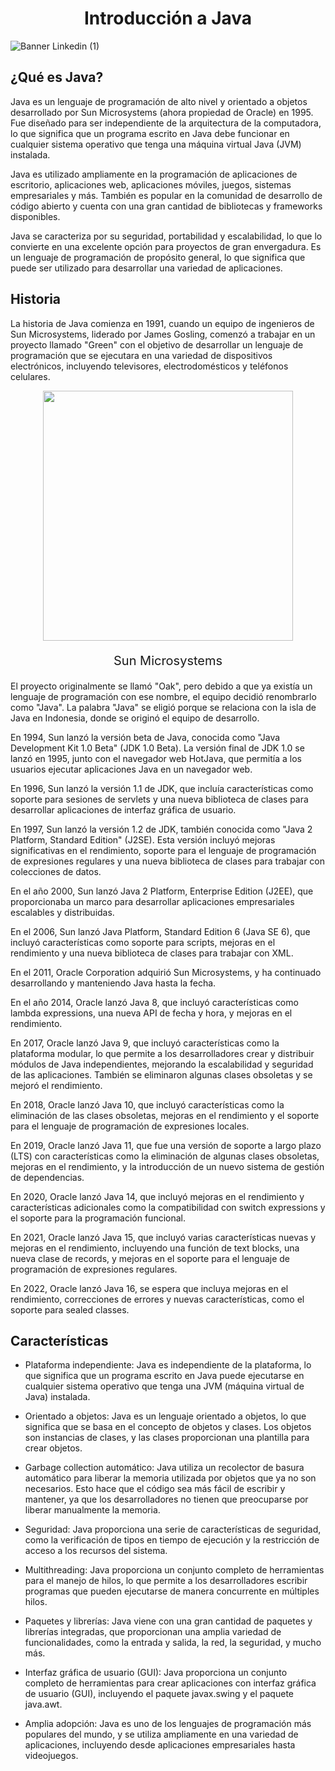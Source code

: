 <h1 align="center">Introducción a Java</h1>

![Banner Linkedin (1)](https://user-images.githubusercontent.com/75398496/215572360-b564d39a-0cc6-430a-8254-c7fe58533628.png)

## ¿Qué es Java?

Java es un lenguaje de programación de alto nivel y orientado a objetos desarrollado por Sun Microsystems (ahora propiedad de Oracle) en 1995. Fue diseñado para ser independiente de la arquitectura de la computadora, lo que significa que un programa escrito en Java debe funcionar en cualquier sistema operativo que tenga una máquina virtual Java (JVM) instalada.

Java es utilizado ampliamente en la programación de aplicaciones de escritorio, aplicaciones web, aplicaciones móviles, juegos, sistemas empresariales y más. También es popular en la comunidad de desarrollo de código abierto y cuenta con una gran cantidad de bibliotecas y frameworks disponibles.

Java se caracteriza por su seguridad, portabilidad y escalabilidad, lo que lo convierte en una excelente opción para proyectos de gran envergadura. Es un lenguaje de programación de propósito general, lo que significa que puede ser utilizado para desarrollar una variedad de aplicaciones.


## Historia

La historia de Java comienza en 1991, cuando un equipo de ingenieros de Sun Microsystems, liderado por James Gosling, comenzó a trabajar en un proyecto llamado "Green" con el objetivo de desarrollar un lenguaje de programación que se ejecutara en una variedad de dispositivos electrónicos, incluyendo televisores, electrodomésticos y teléfonos celulares.

<div align="center">
  <img src="https://user-images.githubusercontent.com/75398496/214674990-b599e1b0-a93d-42b0-89ed-bb3689147114.jpg" width=400px></img>
  <p style="font-size:20px;">Sun Microsystems</p>
</div>

El proyecto originalmente se llamó "Oak", pero debido a que ya existía un lenguaje de programación con ese nombre, el equipo decidió renombrarlo como "Java". La palabra "Java" se eligió porque se relaciona con la isla de Java en Indonesia, donde se originó el equipo de desarrollo.

En 1994, Sun lanzó la versión beta de Java, conocida como "Java Development Kit 1.0 Beta" (JDK 1.0 Beta). La versión final de JDK 1.0 se lanzó en 1995, junto con el navegador web HotJava, que permitía a los usuarios ejecutar aplicaciones Java en un navegador web.

En 1996, Sun lanzó la versión 1.1 de JDK, que incluía características como soporte para sesiones de servlets y una nueva biblioteca de clases para desarrollar aplicaciones de interfaz gráfica de usuario.

En 1997, Sun lanzó la versión 1.2 de JDK, también conocida como "Java 2 Platform, Standard Edition" (J2SE). Esta versión incluyó mejoras significativas en el rendimiento, soporte para el lenguaje de programación de expresiones regulares y una nueva biblioteca de clases para trabajar con colecciones de datos.

En el año 2000, Sun lanzó Java 2 Platform, Enterprise Edition (J2EE), que proporcionaba un marco para desarrollar aplicaciones empresariales escalables y distribuidas.

En el 2006, Sun lanzó Java Platform, Standard Edition 6 (Java SE 6), que incluyó características como soporte para scripts, mejoras en el rendimiento y una nueva biblioteca de clases para trabajar con XML.

En el 2011, Oracle Corporation adquirió Sun Microsystems, y ha continuado desarrollando y manteniendo Java hasta la fecha.

En el año 2014, Oracle lanzó Java 8, que incluyó características como lambda expressions, una nueva API de fecha y hora, y mejoras en el rendimiento.

En 2017, Oracle lanzó Java 9, que incluyó características como la plataforma modular, lo que permite a los desarrolladores crear y distribuir módulos de Java independientes, mejorando la escalabilidad y seguridad de las aplicaciones. También se eliminaron algunas clases obsoletas y se mejoró el rendimiento.

En 2018, Oracle lanzó Java 10, que incluyó características como la eliminación de las clases obsoletas, mejoras en el rendimiento y el soporte para el lenguaje de programación de expresiones locales.

En 2019, Oracle lanzó Java 11, que fue una versión de soporte a largo plazo (LTS) con características como la eliminación de algunas clases obsoletas, mejoras en el rendimiento, y la introducción de un nuevo sistema de gestión de dependencias.

En 2020, Oracle lanzó Java 14, que incluyó mejoras en el rendimiento y características adicionales como la compatibilidad con switch expressions y el soporte para la programación funcional.

En 2021, Oracle lanzó Java 15, que incluyó varias características nuevas y mejoras en el rendimiento, incluyendo una función de text blocks, una nueva clase de records, y mejoras en el soporte para el lenguaje de programación de expresiones regulares.

En 2022, Oracle lanzó Java 16, se espera que incluya mejoras en el rendimiento, correcciones de errores y nuevas características, como el soporte para sealed classes.


## Características

- Plataforma independiente: Java es independiente de la plataforma, lo que significa que un programa escrito en Java puede ejecutarse en cualquier sistema operativo que tenga una JVM (máquina virtual de Java) instalada.

- Orientado a objetos: Java es un lenguaje orientado a objetos, lo que significa que se basa en el concepto de objetos y clases. Los objetos son instancias de clases, y las clases proporcionan una plantilla para crear objetos.

- Garbage collection automático: Java utiliza un recolector de basura automático para liberar la memoria utilizada por objetos que ya no son necesarios. Esto hace que el código sea más fácil de escribir y mantener, ya que los desarrolladores no tienen que preocuparse por liberar manualmente la memoria.

- Seguridad: Java proporciona una serie de características de seguridad, como la verificación de tipos en tiempo de ejecución y la restricción de acceso a los recursos del sistema.

- Multithreading: Java proporciona un conjunto completo de herramientas para el manejo de hilos, lo que permite a los desarrolladores escribir programas que pueden ejecutarse de manera concurrente en múltiples hilos.

- Paquetes y librerías: Java viene con una gran cantidad de paquetes y librerías integradas, que proporcionan una amplia variedad de funcionalidades, como la entrada y salida, la red, la seguridad, y mucho más.

- Interfaz gráfica de usuario (GUI): Java proporciona un conjunto completo de herramientas para crear aplicaciones con interfaz gráfica de usuario (GUI), incluyendo el paquete javax.swing y el paquete java.awt.

- Amplia adopción: Java es uno de los lenguajes de programación más populares del mundo, y se utiliza ampliamente en una variedad de aplicaciones, incluyendo desde aplicaciones empresariales hasta videojuegos.
